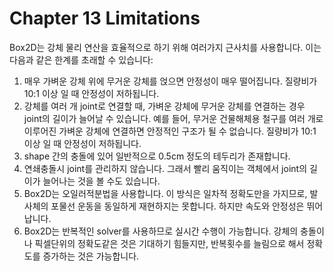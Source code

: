 # Chapter 13 Limitations

Box2D는 강체 물리 연산을 효율적으로 하기 위해 여러가지 근사치를 사용합니다. 이는 다음과 같은 한계를 초래할 수 있습니다:

1. 매우 가벼운 강체 위에 무거운 강체를 얹으면 안정성이 매우 떨어집니다. 질량비가 10:1 이상 일 때 안정성이 저하됩니다.
2. 강체를 여러 개 joint로 연결할 때, 가벼운 강체에 무거운 강체를 연결하는 경우 joint의 길이가 늘어날 수 있습니다. 예를 들어, 무거운 건물해체용 철구를 여러 개로 이루어진 가벼운 강체에 연결하면 안정적인 구조가 될 수 없습니다. 질량비가 10:1 이상 일 때 안정성이 저하됩니다.
3. shape 간의 충돌에 있어 일반적으로 0.5cm 정도의 테두리가 존재합니다.
4. 연쇄충돌시 joint를 관리하지 않습니다. 그래서 빨리 움직이는 객체에서 joint의 길이가 늘어나는 것을 볼 수도 있습니다.
5. Box2D는 오일러적분법을 사용합니다. 이 방식은 일차적 정확도만을 가지므로, 발사체의 포물선 운동을 동일하게 재현하지는 못합니다. 하지만 속도와 안정성은 뛰어납니다.
6. Box2D는 반복적인 solver를 사용하므로 실시간 수행이 가능합니다. 강체의 충돌이나 픽셀단위의 정확도같은 것은 기대하기 힘들지만, 반복횟수를 늘림으로 해서 정확도를 증가하는 것은 가능합니다.